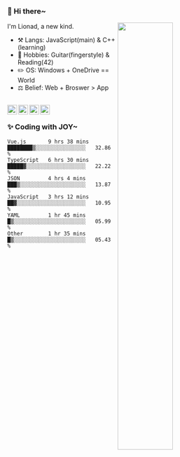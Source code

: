 ### 👋 Hi there~

[<img align="right" width="50%" src="https://github-readme-stats.vercel.app/api?username=Lionad-Morotar&show_icons=true">](https://metrics.lecoq.io/Lionad-Morotar?template=classic)

I'm Lionad, a new kind.

- ⚒️ Langs: JavaScript(main) & C++(learning)
- 🎨 Hobbies: Guitar(fingerstyle) & Reading(42)
- ✏️ OS: Windows + OneDrive == World
- ⚖️ Belief: Web + Broswer > App

<br />

<a href="https://www.lionad.art">
  <img align="left" alt="lionad-art" width="22px" src="https://cdn.jsdelivr.net/npm/simple-icons@3.1.0/icons/wordpress.svg" />
</a>
<a href="#1806234223">
  <img align="left" alt="1806234223" width="22px" src="https://cdn.jsdelivr.net/npm/simple-icons@3.1.0/icons/tencentqq.svg" />
</a>
<a href="https://www.zhihu.com/people/Lionad">
  <img align="left" alt="132yse" width="22px" src="https://cdn.jsdelivr.net/npm/simple-icons@3.1.0/icons/zhihu.svg" />
</a>
<a href="https://github.com/Lionad-Morotar">
  <img align="left" alt="yisar" width="22px" src="https://cdn.jsdelivr.net/npm/simple-icons@3.1.0/icons/github.svg" />
</a>

<br />

### ✨ Coding with JOY~

<!--START_SECTION:waka-->

```text
Vue.js       9 hrs 38 mins   ████████▒░░░░░░░░░░░░░░░░   32.86 %
TypeScript   6 hrs 30 mins   █████▓░░░░░░░░░░░░░░░░░░░   22.22 %
JSON         4 hrs 4 mins    ███▒░░░░░░░░░░░░░░░░░░░░░   13.87 %
JavaScript   3 hrs 12 mins   ██▓░░░░░░░░░░░░░░░░░░░░░░   10.95 %
YAML         1 hr 45 mins    █▒░░░░░░░░░░░░░░░░░░░░░░░   05.99 %
Other        1 hr 35 mins    █▒░░░░░░░░░░░░░░░░░░░░░░░   05.43 %
```

<!--END_SECTION:waka-->
